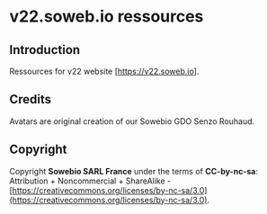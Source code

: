 # v22.soweb.io ressources

## Introduction

Ressources for v22 website [https://v22.soweb.io].

## Credits

Avatars are original creation of our Sowebio GDO Senzo Rouhaud.

## Copyright

Copyright **Sowebio SARL France** under the terms of **CC-by-nc-sa**: Attribution + Noncommercial + ShareAlike - 
[https://creativecommons.org/licenses/by-nc-sa/3.0](https://creativecommons.org/licenses/by-nc-sa/3.0).